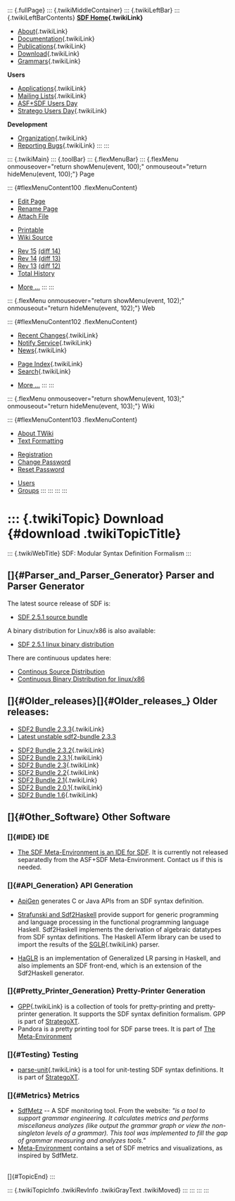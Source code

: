 ::: {.fullPage}
::: {.twikiMiddleContainer}
::: {.twikiLeftBar}
::: {.twikiLeftBarContents}
**[SDF Home](WebHome){.twikiLink}**

-   [About](SdfLanguage){.twikiLink}
-   [Documentation](SdfDocumentation){.twikiLink}
-   [Publications](SdfPublications){.twikiLink}
-   [Download](SdfSoftware){.twikiLink}
-   [Grammars](SdfGrammars){.twikiLink}

**Users**

-   [Applications](SdfApplications){.twikiLink}
-   [Mailing Lists](MailingList){.twikiLink}
-   [ASF+SDF Users
    Day](http://www.cwi.nl/htbin/sen1/twiki/bin/view/SEN1/ASFSDFUsersDay)
-   [Stratego Users Day](../Stratego/StrategoUsersDay){.twikiLink}

**Development**

-   [Organization](SdfDevelopment){.twikiLink}
-   [Reporting Bugs](SdfBugs){.twikiLink}
:::
:::

::: {.twikiMain}
::: {.toolBar}
::: {.flexMenuBar}
::: {.flexMenu onmouseover="return showMenu(event, 100);" onmouseout="return hideMenu(event, 100);"}
Page

::: {#flexMenuContent100 .flexMenuContent}
-   [Edit
    Page](http://www.program-transformation.org/edit/SdfBackup/SdfSoftware?t=1536827695)
-   [Rename
    Page](http://www.program-transformation.org/rename/SdfBackup/SdfSoftware)
-   [Attach
    File](http://www.program-transformation.org/attach/SdfBackup/SdfSoftware)

<!-- -->

-   [Printable](http://www.program-transformation.org/view/SdfBackup/SdfSoftware?skin=print.pattern)
-   [Wiki
    Source](http://www.program-transformation.org/view/SdfBackup/SdfSoftware?skin=text&raw=on&contenttype=text/plain)

<!-- -->

-   [Rev
    15](http://www.program-transformation.org/view/SdfBackup/SdfSoftware?rev=1.15)
    [(diff 14)](http://www.program-transformation.org/rdiff/SdfBackup/SdfSoftware?rev1=1.15&rev2=1.14)
-   [Rev
    14](http://www.program-transformation.org/view/SdfBackup/SdfSoftware?rev=1.14)
    [(diff 13)](http://www.program-transformation.org/rdiff/SdfBackup/SdfSoftware?rev1=1.14&rev2=1.13)
-   [Rev
    13](http://www.program-transformation.org/view/SdfBackup/SdfSoftware?rev=1.13)
    [(diff 12)](http://www.program-transformation.org/rdiff/SdfBackup/SdfSoftware?rev1=1.13&rev2=1.12)
-   [Total
    History](http://www.program-transformation.org/rdiff/SdfBackup/SdfSoftware)

<!-- -->

-   [More
    \...](http://www.program-transformation.org/oops/SdfBackup/SdfSoftware?template=oopsmore&param1=1.15&param2=1.15)
:::
:::

::: {.flexMenu onmouseover="return showMenu(event, 102);" onmouseout="return hideMenu(event, 102);"}
Web

::: {#flexMenuContent102 .flexMenuContent}
-   [Recent Changes](WebChanges){.twikiLink}
-   [Notify Service](WebNotify){.twikiLink}
-   [News](WebNews){.twikiLink}

<!-- -->

-   [Page Index](WebIndex){.twikiLink}
-   [Search](WebSearch){.twikiLink}

<!-- -->

-   [More
    \...](http://www.program-transformation.org/oops/SdfBackup/SdfSoftware?template=oopsmore&param1=1.15&param2=1.15)
:::
:::

::: {.flexMenu onmouseover="return showMenu(event, 103);" onmouseout="return hideMenu(event, 103);"}
Wiki

::: {#flexMenuContent103 .flexMenuContent}
-   [About
    TWiki](http://www.program-transformation.org/view/TWiki/WebHome)
-   [Text
    Formatting](http://www.program-transformation.org/view/TWiki/TextFormattingRules)

<!-- -->

-   [Registration](http://www.program-transformation.org/view/TWiki/TWikiRegistration)
-   [Change
    Password](http://www.program-transformation.org/view/TWiki/ChangePassword)
-   [Reset
    Password](http://www.program-transformation.org/view/TWiki/ResetPassword)

<!-- -->

-   [Users](http://www.program-transformation.org/view/Main/TWikiUsers)
-   [Groups](http://www.program-transformation.org/view/Main/TWikiGroups)
:::
:::
:::
:::

::: {.twikiTopic}
Download {#download .twikiTopicTitle}
========

::: {.twikiWebTitle}
SDF: Modular Syntax Definition Formalism
:::

[]{#Parser_and_Parser_Generator} Parser and Parser Generator
------------------------------------------------------------

The latest source release of SDF is:

-   [SDF 2.5.1 source
    bundle](http://homepages.cwi.nl/~daybuild/releases/sdf-bundle-2.5.1-precollected.tar.gz)

A binary distribution for Linux/x86 is also available:

-   [SDF 2.5.1 linux binary
    distribution](http://homepages.cwi.nl/~daybuild/releases/sdf-2.5.1-linux-i386.bin.sh)

There are continuous updates here:

-   [Continous Source
    Distribution](http://sisyphus.sen.cwi.nl:8080/si_items/latest_bundle?pkg=sdf)
-   [Continuous Binary Distribution for
    linux/x86](http://sisyphus.sen.cwi.nl:8080/si_items/latest_binary?pkg=sdf)

[]{#Older_releases}[]{#Older_releases_} Older releases:
-------------------------------------------------------

-   [SDF2 Bundle 2.3.3](Sdf2BundleRelease233){.twikiLink}
-   [Latest unstable sdf2-bundle
    2.3.3](http://nix.cs.uu.nl/dist/meta-environment/sdf2-bundle-unstable-latest/)

<!-- -->

-   [SDF2 Bundle 2.3.2](Sdf2BundleRelease232){.twikiLink}
-   [SDF2 Bundle 2.3.1](Sdf2BundleRelease231){.twikiLink}
-   [SDF2 Bundle 2.3](Sdf2BundleRelease23){.twikiLink}
-   [SDF2 Bundle 2.2](Sdf2BundleRelease22){.twikiLink}
-   [SDF2 Bundle 2.1](Sdf2BundleRelease21){.twikiLink}
-   [SDF2 Bundle 2.0.1](Sdf2BundleRelease201){.twikiLink}
-   [SDF2 Bundle 1.6](Sdf2BundleRelease16){.twikiLink}

[]{#Other_Software} Other Software
----------------------------------

### []{#IDE} IDE

-   [The SDF Meta-Environment is an IDE for
    SDF](http://www.meta-environment.org). It is currently not released
    separatedly from the ASF+SDF Meta-Environment. Contact us if this is
    needed.

### []{#API_Generation} API Generation

-   [ApiGen](http://www.cwi.nl/htbin/sen1/twiki/bin/view/SEN1/ApiGen)
    generates C or Java APIs from an SDF syntax definition.

<!-- -->

-   [Strafunski and Sdf2Haskell](http://www.cs.vu.nl/Strafunski/)
    provide support for generic programming and language processing in
    the functional programming language Haskell. Sdf2Haskell implements
    the derivation of algebraic datatypes from SDF syntax definitions.
    The Haskell ATerm library can be used to import the results of the
    [SGLR](SGLR){.twikiLink} parser.

<!-- -->

-   [HaGLR](http://wiki.di.uminho.pt/wiki/bin/view/PURe/HaGLR) is an
    implementation of Generalized LR parsing in Haskell, and also
    implements an SDF front-end, which is an extension of the
    Sdf2Haskell generator.

### []{#Pretty_Printer_Generation} Pretty-Printer Generation

-   [GPP](../Tools/GenericPrettyPrinter){.twikiLink} is a collection of
    tools for pretty-printing and pretty-printer generation. It supports
    the SDF syntax definition formalism. GPP is part of
    [StrategoXT](http://www.stratego-language.org).
-   Pandora is a pretty printing tool for SDF parse trees. It is part of
    [The Meta-Environment](http://www.meta-environment.org)

### []{#Testing} Testing

-   [parse-unit](../Tools/ParseUnit){.twikiLink} is a tool for
    unit-testing SDF syntax definitions. It is part of
    [StrategoXT](http://www.stratego-language.org).

### []{#Metrics} Metrics

-   [SdfMetz](http://wiki.di.uminho.pt/wiki/bin/view/PURe/SdfMetz) \-- A
    SDF monitoring tool. From the website: *\"is a tool to support
    grammar engineering. It calculates metrics and performs miscellaneus
    analyzes (like output the grammar graph or view the non-singleton
    levels of a grammar). This tool was implemented to fill the gap of
    grammar measuring and analyzes tools.\"*
-   [Meta-Environment](http://www.meta-environment.org) contains a set
    of SDF metrics and visualizations, as inspired by SdfMetz.

\
[]{#TopicEnd}
:::

::: {.twikiTopicInfo .twikiRevInfo .twikiGrayText .twikiMoved}
:::
:::
:::
:::
